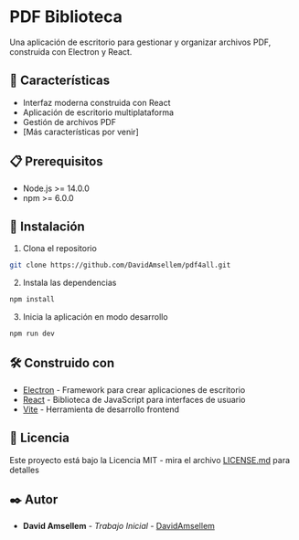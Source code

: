 # PDF Biblioteca

Una aplicación de escritorio para gestionar y organizar archivos PDF, construida con Electron y React.

## 🚀 Características

- Interfaz moderna construida con React
- Aplicación de escritorio multiplataforma
- Gestión de archivos PDF
- [Más características por venir]

## 📋 Prerequisitos

- Node.js >= 14.0.0
- npm >= 6.0.0

## 🔧 Instalación

1. Clona el repositorio
```bash
git clone https://github.com/DavidAmsellem/pdf4all.git
```

2. Instala las dependencias
```bash
npm install
```

3. Inicia la aplicación en modo desarrollo
```bash
npm run dev
```

## 🛠️ Construido con

- [Electron](https://www.electronjs.org/) - Framework para crear aplicaciones de escritorio
- [React](https://reactjs.org/) - Biblioteca de JavaScript para interfaces de usuario
- [Vite](https://vitejs.dev/) - Herramienta de desarrollo frontend

## 📄 Licencia

Este proyecto está bajo la Licencia MIT - mira el archivo [LICENSE.md](LICENSE.md) para detalles

## ✒️ Autor

* **David Amsellem** - *Trabajo Inicial* - [DavidAmsellem](https://github.com/DavidAmsellem)